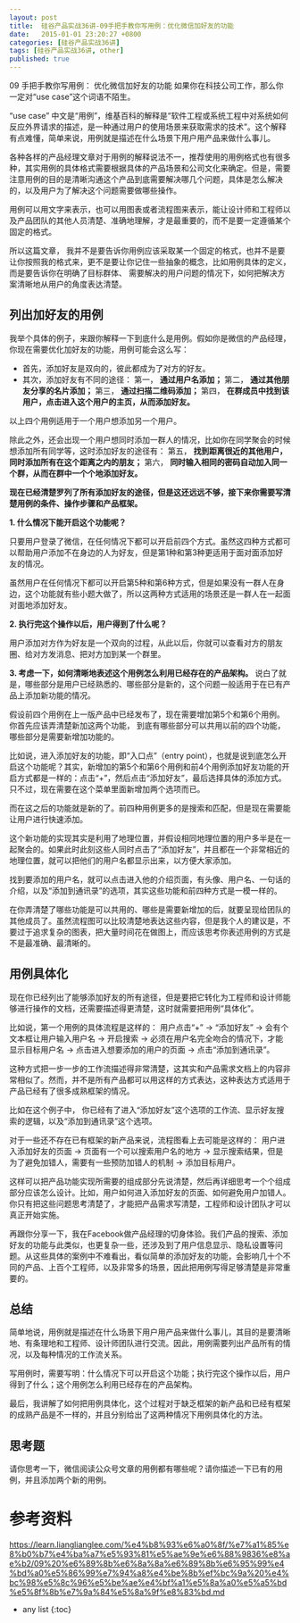 ```yaml
---
layout: post
title:  硅谷产品实战36讲-09手把手教你写用例：优化微信加好友的功能
date:   2015-01-01 23:20:27 +0800
categories: [硅谷产品实战36讲]
tags: [硅谷产品实战36讲, other]
published: true
---
```




09 手把手教你写用例： 优化微信加好友的功能
如果你在科技公司工作，那么你一定对“use case”这个词语不陌生。

“use case” 中文是“用例”，维基百科的解释是“软件工程或系统工程中对系统如何反应外界请求的描述，是一种通过用户的使用场景来获取需求的技术”。这个解释有点难懂，简单来说，用例就是描述在什么场景下用户用产品来做什么事儿。

各种各样的产品经理文章对于用例的解释说法不一，推荐使用的用例格式也有很多种，其实用例的具体格式需要根据具体的产品场景和公司文化来确定。但是，需要注意用例的目的是清晰沟通这个产品到底需要解决哪几个问题，具体是怎么解决的，以及用户为了解决这个问题需要做哪些操作。

用例可以用文字来表示，也可以用图表或者流程图来表示，能让设计师和工程师以及产品团队的其他人员清楚、准确地理解，才是最重要的，而不是要一定遵循某个固定的格式。

所以这篇文章， 我并不是要告诉你用例应该采取某一个固定的格式，也并不是要让你按照我的格式来，更不是要让你记住一些抽象的概念，比如用例具体的定义，而是要告诉你在明确了目标群体、 需要解决的用户问题的情况下，如何把解决方案清晰地从用户的角度表达清楚。

## 列出加好友的用例

我举个具体的例子，来跟你解释一下到底什么是用例。假如你是微信的产品经理，你现在需要优化加好友的功能，用例可能会这么写：

* 首先，添加好友是双向的，彼此都成为了对方的好友。
* 其次，添加好友有不同的途径：
第一， **通过用户名添加；** 第二， **通过其他朋友分享的名片添加；** 第三， **通过扫描二维码添加；** 第四， **在群成员中找到该用户，点击进入这个用户的主页，从而添加好友。**

以上四个用例适用于一个用户想添加另一个用户。

除此之外，还会出现一个用户想同时添加一群人的情况，比如你在同学聚会的时候想添加所有同学等，这时添加好友的途径有：
第五， **找到距离很近的其他用户，同时添加所有在这个距离之内的朋友；** 第六， **同时输入相同的密码自动加入同一个群，从而在群中一个个地添加好友。**

**现在已经清楚罗列了所有添加好友的途径，但是这还远远不够，接下来你需要写清楚用例的条件、操作步骤和产品框架。**

**1. 什么情况下能开启这个功能呢？**

只要用户登录了微信，在任何情况下都可以开启前四个方式。虽然这四种方式都可以帮助用户添加不在身边的人为好友，但是第1种和第3种更适用于面对面添加好友的情况。

虽然用户在任何情况下都可以开启第5种和第6种方式，但是如果没有一群人在身边，这个功能就有些小题大做了，所以这两种方式适用的场景还是一群人在一起面对面地添加好友。

**2. 执行完这个操作以后，用户得到了什么呢？**

用户添加对方作为好友是一个双向的过程，从此以后，你就可以查看对方的朋友圈、给对方发消息、把对方加到某一个群里。

**3. 考虑一下，如何清晰地表述这个用例怎么利用已经存在的产品架构。** 说白了就是，哪些部分是用户已经熟悉的、哪些部分是新的，这个问题一般适用于在已有产品上添加新功能的情况。

假设前四个用例在上一版产品中已经发布了，现在需要增加第5个和第6个用例。你首先应该弄清楚新加这两个功能， 到底有哪些部分可以共用以前的四个功能，哪些部分是需要新增加功能的。

比如说，进入添加好友的功能，即“入口点”（entry point），也就是说到底怎么开启这个功能呢？其实，新增加的第5个和第6个用例和前4个用例添加好友功能的开启方式都是一样的：点击“+”，然后点击“添加好友”，最后选择具体的添加方式。只不过，现在需要在这个菜单里面新增加两个选项而已。

而在这之后的功能就是新的了。前四种用例更多的是搜索和匹配，但是现在需要能让用户进行快速添加。

这个新功能的实现其实是利用了地理位置，并假设相同地理位置的用户多半是在一起聚会的。如果此时此刻这些人同时点击了“添加好友”，并且都在一个非常相近的地理位置，就可以把他们的用户名都显示出来，以方便大家添加。

找到要添加的用户名，就可以点击进入他的介绍页面，有头像、用户名、一句话的介绍，以及“添加到通讯录”的选项，其实这些功能和前四种方式是一模一样的。

在你弄清楚了哪些功能是可以共用的、哪些是需要新增加的后，就要呈现给团队的其他成员了。虽然流程图可以比较清楚地表达这些内容，但是我个人的建议是，不要过于追求复杂的图表，把大量时间花在做图上，而应该思考你表述用例的方式是不是最准确、最清晰的。

## 用例具体化

现在你已经列出了能够添加好友的所有途径，但是要把它转化为工程师和设计师能够进行操作的文档，还需要描述得更清楚，这时就需要把用例“具体化”。

比如说，第一个用例的具体流程是这样的：
用户点击“+” → “添加好友” → 会有个文本框让用户输入用户名 → 开启搜索 → 必须在用户名完全吻合的情况下，才能显示目标用户名 → 点击进入想要添加的用户的页面 → 点击“添加到通讯录”。

这种方式把一步一步的工作流描述得非常清楚，这其实和产品需求文档上的内容非常相似了。然而，并不是所有产品都可以用这样的方式表达，这种表达方式适用于产品已经有了很多成熟框架的情况。

比如在这个例子中， 你已经有了进入“添加好友”这个选项的工作流、显示好友搜索的逻辑，以及“添加到通讯录”这个选项。

对于一些还不存在已有框架的新产品来说，流程图看上去可能是这样的：
用户进入添加好友的页面 → 页面有一个可以搜索用户名的地方 → 显示搜索结果，但是为了避免加错人，需要有一些预防加错人的机制 → 添加目标用户。

这样可以把产品功能实现所需要的组成部分先说清楚，然后再详细思考一个个组成部分应该怎么设计。比如，用户如何进入添加好友的页面、如何避免用户加错人。你只有把这些问题思考清楚了，才能把产品需求写清楚，工程师和设计团队才可以真正开始实施。

再跟你分享一下，我在Facebook做产品经理的切身体验。我们产品的搜索、添加好友的功能与此类似，也更复杂一些，还涉及到了用户信息显示、隐私设置等问题。从这些具体的案例中不难看出，看似简单的添加好友的功能，会影响几十个不同的产品、上百个工程师，以及非常多的场景，因此把用例写得足够清楚是非常重要的。

## 总结

简单地说，用例就是描述在什么场景下用户用产品来做什么事儿，其目的是要清晰地、有条理地和工程师、设计师团队进行交流。因此，用例需要列出产品所有的情况，以及每种情况的工作流关系。

写用例时，需要写明：什么情况下可以开启这个功能；执行完这个操作以后，用户得到了什么；这个用例怎么利用已经存在的产品架构。

最后，我讲解了如何把用例具体化，这个过程对于缺乏框架的新产品和已经有框架的成熟产品是不一样的，并且分别给出了这两种情况下用例具体化的方法。

## 思考题

请你思考一下，微信阅读公众号文章的用例都有哪些呢？请你描述一下已有的用例，并且添加两个新的用例。




# 参考资料

https://learn.lianglianglee.com/%e4%b8%93%e6%a0%8f/%e7%a1%85%e8%b0%b7%e4%ba%a7%e5%93%81%e5%ae%9e%e6%88%9836%e8%ae%b2/09%20%e6%89%8b%e6%8a%8a%e6%89%8b%e6%95%99%e4%bd%a0%e5%86%99%e7%94%a8%e4%be%8b%ef%bc%9a%20%e4%bc%98%e5%8c%96%e5%be%ae%e4%bf%a1%e5%8a%a0%e5%a5%bd%e5%8f%8b%e7%9a%84%e5%8a%9f%e8%83%bd.md

* any list
{:toc}
